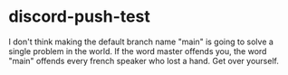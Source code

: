 # discord-push-test

I don't think making the default branch name "main" is going to solve a single problem in the world. 
If the word master offends you, the word "main" offends every french speaker who lost a hand. Get over yourself.
